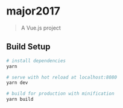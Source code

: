 # major2017

> A Vue.js project

## Build Setup

``` bash
# install dependencies
yarn

# serve with hot reload at localhost:8080
yarn dev

# build for production with minification
yarn build
```
